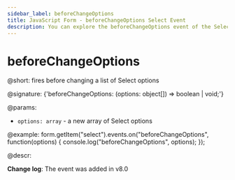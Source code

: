 ```yaml
---
sidebar_label: beforeChangeOptions
title: JavaScript Form - beforeChangeOptions Select Event 
description: You can explore the beforeChangeOptions event of the Select control of Form in the documentation of the DHTMLX JavaScript UI library. Browse developer guides and API reference, try out code examples and live demos, and download a free 30-day evaluation version of DHTMLX Suite.
---
```


# beforeChangeOptions

@short: fires before changing a list of Select options

@signature: {'beforeChangeOptions: (options: object[]) => boolean | void;'}

@params:
- `options: array` - a new array of Select options

@example:
form.getItem("select").events.on("beforeChangeOptions", function(options) {
    console.log("beforeChangeOptions", options);
});

@descr:

**Change log**: The event was added in v8.0
